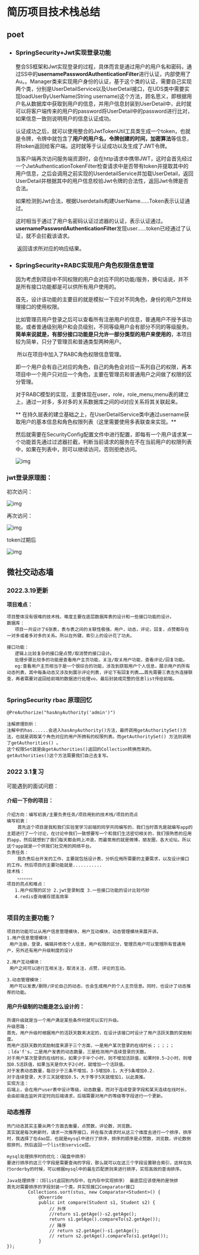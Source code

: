 # 简历项目技术栈总结

## poet

- ### SpringSecurity+Jwt实现登录功能

  ​      整合SS框架和Jwt实现登录的过程，具体而言是通过用户的用户名和密码，通过SS中的**usernamePasswordAuthenticationFilter**进行认证，内部使用了Au。。Manager类来实现用户身份的认证，基于这个类的认证，需要自己实现两个类，分别是UserDetailService以及UserDetail接口，在UDS类中需要实现loadUserByUserName(String username)这个方法，顾名思义，即根据用户名从数据库中获取到用户的信息，并用户信息封装到UserDetail中，此时就可以将客户端传来的用户的password将UserDetail中的password进行比对，如果信息一致则说明用户的信息认证成功。

  ​     认证成功之后，就可以使用整合的JwtTokenUtil工具类生成一个token，也就是令牌，令牌中就包含了**用户的用户名，令牌创建的时间，加密算法**等信息，将token返回给客户端。这时就等于认证成功以及生成了JWT令牌。

  ​     当客户端再次访问服务端资源时，会在http请求中携带JWT，这时会首先经过一个JwtAuthenticationTokenFilter检查请求中是否带有token并提取其中的用户信息，之后会调用之前实现的UserdetailService并加载UserDetail，返回UserDetail并根据其中的用户信息校验Jwt令牌的合法性，返回Jwt令牌是否合法。

  ​     如果检测到Jwt合法，根据Userdetails构建UserName……Token表示认证通过。

  ​    这时相当于通过了用户名密码认证过滤器的认证，表示认证通过。**usernamePasswordAuthenticationFilter**发现user……token已经通过了认证，就不会拦截该请求。

  ​    返回请求所对应的响应结果。

  

- ### SpringSecurity+RABC实现用户角色权限信息管理

  ​     因为考虑到项目中不同权限的用户会对应不同的功能/服务，换句话说，并不是所有接口功能都是可以供所有用户使用的。

  ​     首先，设计该功能的主要目的就是模拟一下应对不同角色，身份的用户怎样处理接口的使用权限。

  ​     比如管理员用户登录之后可以查看所有注册用户的信息，普通用户不授予该功能。或者普通级别用户和会员级别，不同等级用户会有部分不同的等级服务。**简单来说就是，有部分接口功能是只允许一部分类型的用户来使用的**，本项目较为简单，只分了管理员和普通类型两种用户。

  ​     所以在项目中加入了RABC角色权限信息管理。

  ​     即一个用户会有自己对应的角色，自己的角色会对应一系列自己的权限，再本项目中一个用户只对应一个角色，主要在管理员和普通用户之间做了权限的区分管理。

  ​     对于RABC模型的实现，主要体现在user，role，role_menu,menu表的建立上，通过一对多，多对多的关系数据库之间的id对应关系将其关联起来。

  ​** 在持久层表的建立基础之上，在UserDetailService类中通过username获取用户的基本信息和角色权限列表（这里需要使用多表联查来实现。**

  ​     然后就需要在SecurityConfig配置文件中进行配置，即每有一个用户请求某一个功能首先通过过滤器拦截，判断当前请求的服务在不在当前用户的权限列表中，如果在列表中，则可以继续访问，否则拒绝访问。

  

  ![img](https://img-blog.csdn.net/20161226141519671?watermark/2/text/aHR0cDovL2Jsb2cuY3Nkbi5uZXQvY29kZV9fY29kZQ==/font/5a6L5L2T/fontsize/400/fill/I0JBQkFCMA==/dissolve/70/gravity/SouthEast)

  ### 

### jwt登录原理图：

初次访问：

![img](https://img2018.cnblogs.com/blog/1843944/201911/1843944-20191112103418437-2034979296.jpg) 

再次访问：

![img](https://img2018.cnblogs.com/blog/1843944/201911/1843944-20191112103432267-232405862.jpg) 

token过期后

![img](https://img2018.cnblogs.com/blog/1843944/201911/1843944-20191112103441192-801731998.jpg) 





## 微社交动态墙

### 2022.3.19更新

**项目难点：**

```
项目整体没有很难的技术栈，难度主要在底层数据库表的设计和一些接口功能的设计。
数据库：
   项目一共设计了6张表，表与表之间的关联性极强，用户，动态，评论，回复，点赞都存在一对多或者多对多的关系。所以在外键，索引上的设计花了功夫。
   
接口功能：
   逻辑上比较复杂的接口是点赞/取消赞的接口设计。
   处理步骤比较多的功能是查看用户主页功能，关注/取关用户功能，查看评论/回复功能。
   eg:查看用户主页相当于是一个很综合的功能，涉及到获取用户个人信息，展示用户的所有动态列表，其中每条动态又涉及到展示评论列表，评论下有回复列表……首先需要三表左外连接联查，再者需要对返回给前端的数据进行处理vo，最后封装成完整的信息list传给前端。
     
```



### SpringSecurity rbac 原理回忆

```
@PreAuthorize("hasAnyAuthority('admin')")

注解原理剖析：
注解中的has......会进入hasAnyAuthority()方法，最终调用getAuthoritySet()方法，也就是调取某个角色对应的用户所拥有的权限列表。而getAuthoritySet() 方法则调用了getAuthorities() 。
这个权限Set就是由getAuthorities()返回的Collection转换而来的。
getAuthorities()这个方法需要我们自己去复写。
```


### 2022 3.1复习

可能遇到的面试问题：

#### 介绍一下你的项目：

```
介绍方向：编写初衷/主要负责任务/项目用到的技术栈/项目的亮点
编写初衷：
    首先这个项目是我和我们实验室学习前端的同学共同编写的，我们当时首先是就编写app的主题进行了一个讨论，在讨论中我们一致想要写一个和我们生活密切相关的，我们很熟悉的应用的app，然后就想到了我们每天都会网上冲浪，而最常用的就是微博，朋友圈，各大论坛。所以这个app就是一个供我们社交用的网络平台。
负责任务：
    我负责后台开发的工作，主要就包括设计表，分析应用所需要的主要需求，以及设计接口的工作。然后项目的主要功能就是...........
技术栈：
    。。。。。。。
项目的亮点和难点：
   1.用户权限的区分 2.jwt登录制度 3.一些接口功能的设计比较巧妙
   4.redis查询缓存提高效率
  
```

### 项目的主要功能？

```
项目的功能可以从用户信息管理模块，用户互动模块，动态管理模块来展开讲。
1.用户信息管理模块：
 用户注册，登录，编辑并修改个人信息，用户权限的区分，管理员用户可以管理所有普通用户，另外还有用户升级制度的设计
 
2.用户互动模块：
 用户之间可以进行互相关注，取消关注，点赞，评论的互动。
 
3.动态管理模块：
 用户可以发表/删除/评论自己的动态，也会生成用户的个人主页信息。同时，也设计了动态推荐的功能。
```



#### 用户升级制的功能是怎么设计的：

```
所谓升级就是当一个用户满足某些条件时就可以实行升级。
升级思路：
首先，用户升级时根据用户的活跃天数来决定的，在设计该接口时设计了用户活跃天数的奖励制度。
而用户活跃天数的奖励制度来源于三个方面，一是用户某次登录的在线时长；；；；；
；lda'f's，二是用户发表的动态数量，三是检测用户连续登录的天数。
对于用户某次登录的在线时长，如果少于半个小时，则不增加活跃值，如果时0.5~2小时，则增加0.5活跃值，如果当天是你大于2小时，就增加一个活跃值。
对于发表动态数量，每日少于三条不增加，3-5增加0.1，大于5条增加0.2.
对于连续登录，大于三天就增加0.5，大于等于5天就增加1，以此类推。
实现方法：
后端上，会在用户user表中设计等级，动态数量，而对于连续登录字段和某天连续在线时长，会由前端去监听并定时向后端请求，后端需要对用户的等级等字段进行一个更新。
```

### 动态推荐

```
热门动态其实主要从两个方面去衡量，点赞数，评论数，浏览数。
其实就是每次刷新时，请求一次推荐接口，并在每次请求时从这三个维度去进行一个排序，排序时，我选择了在dao层，也就是mysql中进行了排序，排序的顺序是点赞数，浏览数，评论数倒叙排列，然后返回一个list到service层。

mysql处理排序时的优化：（磁盘中排序）
要进行排序的这三个字段是需要查询的字段，那么就可以在这三个字段设置联合索引，这样在执行orderby的时候，可以根据mysql中的最左匹配原则来进行排序，实现高效的查询排序。

Java处理排序：（将list返回到内存中，在内存中实现排序） 最底层应该使用的是快排
首先对需要排序的字段封装一个类，并实现接口Comparator接口
		Collections.sort(stus, new Comparator<Student>() {
			@Override
			public int compare(Student s1, Student s2) {
				// 升序
				//return s1.getAge()-s2.getAge();
				return s1.getAge().compareTo(s2.getAge());
				// 降序
				// return s2.getAge()-s1.getAge();
				// return s2.getAge().compareTo(s1.getAge());
			}
});
```
